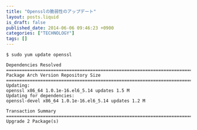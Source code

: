 ```yaml
---
title: "Opensslの脆弱性のアップデート"
layout: posts.liquid
is_draft: false
published_date: 2014-06-06 09:46:23 +0900
categories: ["TECHNOLOGY"]
tags: []
---
```


    $ sudo yum update openssl

    Dependencies Resolved
    ============================================================================================================
    Package Arch Version Repository Size
    ============================================================================================================
    Updating:
    openssl x86_64 1.0.1e-16.el6_5.14 updates 1.5 M
    Updating for dependencies:
    openssl-devel x86_64 1.0.1e-16.el6_5.14 updates 1.2 M

    Transaction Summary
    ============================================================================================================
    Upgrade 2 Package(s)


